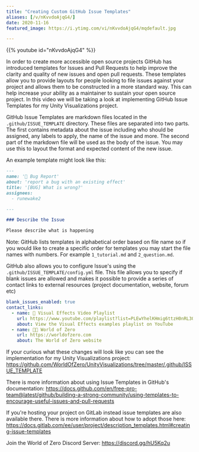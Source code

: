 ```yaml
---
title: "Creating Custom GitHub Issue Templates"
aliases: [/v/nKvvdoAjqG4/]
date: 2020-11-16
featured_image: https://i.ytimg.com/vi/nKvvdoAjqG4/mqdefault.jpg

---
```


{{% youtube id="nKvvdoAjqG4" %}}

In order to create more accessible open source projects GitHub has introduced templates for Issues and Pull Requests to help improve the clarity and quality of new issues and open pull requests. These templates allow you to provide layouts for people looking to file issues against your project and allows them to be constructed in a more standard way. This can help increase your ability as a maintainer to sustain your open source project. In this video we will be taking a look at implementing GitHub Issue Templates for my Unity Visualizations project.

GitHub Issue Templates are markdown files located in the `.github/ISSUE_TEMPLATE` directory. These files are separated into two parts. The first contains metadata about the issue including who should be assigned, any labels to apply, the name of the issue and more. The second part of the markdown file will be used as the body of the issue. You may use this to layout the format and expected content of the new issue.

An example template might look like this:

```md
---
name: '🐞 Bug Report'
about: 'report a bug with an existing effect'
title: '[BUG] What is wrong?'
assignees:
  - runewake2

---

### Describe the Issue

Please describe what is happening
```

Note: GitHub lists templates in alphabetical order based on file name so if you would like to create a specific order for templates you may start the file names with numbers. For example `1_tutorial.md` and `2_question.md`.

GitHub also allows you to configure Issue's using the `.github/ISSUE_TEMPLATE/config.yml` file. This file allows you to specify if blank issues are allowed and makes it possible to provide a series of contact links to external resources (project documentation, website, forum etc)

```yml
blank_issues_enabled: true
contact_links:
  - name: 🎥 Visual Effects Video Playlist 
    url: https://www.youtube.com/playlist?list=PLEwYhelKHmig6ttzH0nRL3OOQsGLtVrtX
    about: View the Visual Effects examples playlist on YouTube
  - name: 👩‍💻 World of Zero
    url: https://worldofzero.com
    about: The World of Zero website
```

If your curious what these changes will look like you can see the implementation for my Unity Visualizations project: https://github.com/WorldOfZero/UnityVisualizations/tree/master/.github/ISSUE_TEMPLATE

There is more information about using Issue Templates in GitHub's documentation: https://docs.github.com/en/free-pro-team@latest/github/building-a-strong-community/using-templates-to-encourage-useful-issues-and-pull-requests

If you're hosting your project on GitLab instead issue templates are also available there. There is more information about how to adopt those here: https://docs.gitlab.com/ee/user/project/description_templates.html#creating-issue-templates

Join the World of Zero Discord Server: https://discord.gg/hU5Kq2u